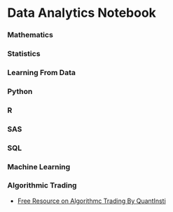 # Data Analytics Notebook #

### Mathematics ###

### Statistics ###

### Learning From Data ###

### Python ###

### R ###

### SAS ###

### SQL ###

### Machine Learning ###

### Algorithmic Trading ###

* [Free Resource on Algorithmc Trading By QuantInsti](https://blog.quantinsti.com/free-resources-list-compilation-learn-algorithmic-trading/?EmailAddress=nicholascyho%40gmail.com&FirstName=Nick&LastName=Hoo&landingForm=thank-you-form)
